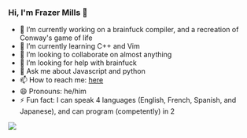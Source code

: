 ### Hi, I'm Frazer Mills 👋

- 🔭 I’m currently working on a brainfuck compiler, and a recreation of Conway's game of life
- 🌱 I’m currently learning C++ and Vim
- 👯 I’m looking to collaborate on almost anything
- 🤔 I’m looking for help with brainfuck
- 💬 Ask me about Javascript and python
- 📫 How to reach me: [here](https://www.youtube.com/watch?v=dQw4w9WgXcQ)
- 😄 Pronouns: he/him
- ⚡ Fun fact: I can speak 4 languages (English, French, Spanish, and Japanese), and can program (competently) in 2

![](https://komarev.com/ghpvc/?username=frazermills&style=flat-square)
